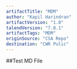 ```yaml
---
artifactTitle: "MDM"
author: "Kapil Harindran"
artifactVersion: "1.0"
talendVersion: "7.0.1"
artifactTags: "MDM"
originSource: "CSA Repo"
destination: "CWR Pulic"
---
```


##Test MD File